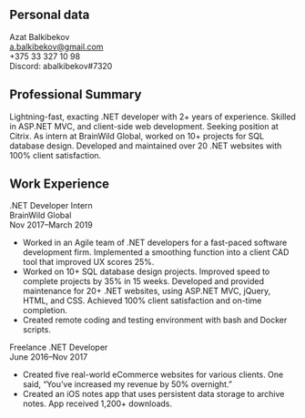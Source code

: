 ## Personal data
Azat Balkibekov\
a.balkibekov@gmail.com\
+375 33 327 10 98\
Discord: abalkibekov#7320
## Professional Summary
Lightning-fast, exacting .NET developer with 2+ years of experience. Skilled in ASP.NET MVC, and client-side web development. Seeking position at Citrix. As intern at BrainWild Global, worked on 10+ projects for SQL database design. Developed and maintained over 20 .NET websites with 100% client satisfaction.
## Work Experience
.NET Developer Intern\
BrainWild Global\
Nov 2017–March 2019
* Worked in an Agile team of .NET developers for a fast-paced software development firm.
Implemented a smoothing function into a client CAD tool that improved UX scores 25%.
* Worked on 10+ SQL database design projects. Improved speed to complete projects by 35% in 15 weeks.
Developed and provided maintenance for 20+ .NET websites, using ASP.NET MVC, jQuery, HTML, and CSS. Achieved 100% client satisfaction and on-time completion.
* Created remote coding and testing environment with bash and Docker scripts.

Freelance .NET Developer\
June 2016–Nov 2017
* Created five real-world eCommerce websites for various clients. One said, “You’ve increased my revenue by 50% overnight.”
* Created an iOS notes app that uses persistent data storage to archive notes. App received 1,200+ downloads.